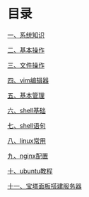 # 目录[一、系统知识](linux-01%20系统知识.md)[二、基本操作](linux-02%20基本操作.md)[三、文件操作](linux-03%20文件操作.md)[四、vim编辑器](linux-04%20vim编辑器.md)[五、基本管理](linux-05%20基本管理.md)[六、shell基础](linux-06%20shell基础.md)[七、shell语句](linux-07%20shell语句.md)[八、linux常用](linux常用.md)[九、nginx配置](nginx配置.md)[十、ubuntu教程](ubuntu教程.md)[十一、宝塔面板搭建服务器](宝塔面板搭建服务器.md)